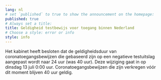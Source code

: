 ```yaml
---
lang: nl
# set `published` to true to show the announcement on the homepage:
published: true
# Always set a title:
title: Geldigheid testbewijs voor toegang binnen Nederland
# Choose a style: error or info
style: info
---
```

Het kabinet heeft besloten dat de geldigheidsduur van coronatoegangsbewijzen die gebaseerd zijn op een negatieve testuitslag aangepast wordt naar 24 uur (was 40 uur). Deze wijziging gaat in op dinsdag 13 juli 0:00 uur. Coronatoegangsbewijzen die zijn verkregen vóór dit moment blijven 40 uur geldig.

